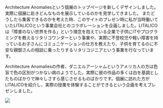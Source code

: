 Architecture Anomaliesという個展のトップページを新しくデザインしました。実際に個展に赴きどんなものを展示しているのかを見学してきました。
またどうしたら集客できるのかを考えた時、このサイトのプレゼン時に私が当時働いていたLITALICOという事業会社とのコラボレーションを企画しました。LITALICOは「障害のない世界を作る」という理念を抱えている企業で子供にITやプログラミングを教えるリタリコワンダーという事業や、実際に不登校児や軽い障害を持っているお子さんにコミュニケーションの仕方を教えたり、子供を育てるのに不安な親御さんの相談に乗ったりするリタリコジニアという事業を行なっています。

Architecture Anomaliesの作者、ダニエルアーシャムというアメリカ人の方は色盲で色の区別がつかない病のようでした。実際に彼の作品の多くは白を基調としたものばかりで神々しさすら感じさせるものばかりです。個展に訪れた方がLITALICOを紹介し、実際の授業を体験することができるという企画を考えプレゼンしました。

![](/markdown/material/Architecture_Anomalies.png)